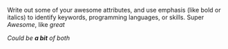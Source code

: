 Write out some of your awesome attributes, and use emphasis (like bold or italics) to identify keywords, programming languages, or skills. 
Super *Awesome*, like _great_ 

_Could be **a bit** of both_
